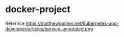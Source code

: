 # docker-project
Refernce
https://matthewpalmer.net/kubernetes-app-developer/articles/service-annotated.png
